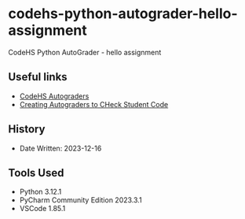 # codehs-python-autograder-hello-assignment
 CodeHS Python AutoGrader - hello assignment
 ## Useful links
 * [CodeHS Autograders](https://help.codehs.com/en/articles/3335521-codehs-autograders)
 * [Creating Autograders to CHeck Student Code](https://help.codehs.com/en/articles/2119075-creating-autograders-to-check-student-code)
## History
* Date Written: 2023-12-16
## Tools Used
* Python 3.12.1
* PyCharm Community Edition 2023.3.1
* VSCode 1.85.1
